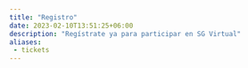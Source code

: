 ```yaml
---
title: "Registro"
date: 2023-02-10T13:51:25+06:00
description: "Regístrate ya para participar en SG Virtual"
aliases:
 - tickets
---
```


<div data-tf-widget="XiNgLXSq" data-tf-opacity="100" data-tf-iframe-props="title=Registro a SG Virtual" data-tf-transitive-search-params data-tf-medium="snippet" style="width:100%;height:500px;"></div><script src="//embed.typeform.com/next/embed.js"></script>